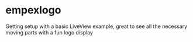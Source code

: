 # empexlogo
Getting setup with a basic LiveView example, great to see all the necessary moving parts with a fun logo display
